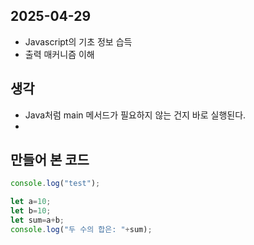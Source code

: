 ## 2025-04-29

- Javascript의 기초 정보 습득
- 출력 매커니즘 이해

## 생각

- Java처럼 main 메서드가 필요하지 않는 건지 바로 실행된다.
- 

## 만들어 본 코드

```Javascript
console.log("test");

let a=10;
let b=10;
let sum=a+b;
console.log("두 수의 합은: "+sum);
```
